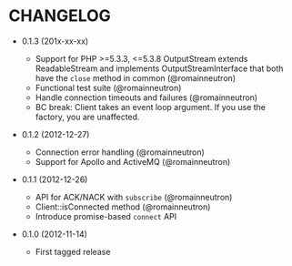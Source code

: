 CHANGELOG
=========

* 0.1.3 (201x-xx-xx)

  * Support for PHP >=5.3.3, <=5.3.8
    OutputStream extends ReadableStream and implements
    OutputStreamInterface that both have the `close` method in common
    (@romainneutron)
  * Functional test suite (@romainneutron)
  * Handle connection timeouts and failures (@romainneutron)
  * BC break: Client takes an event loop argument. If you use the factory,
    you are unaffected.

* 0.1.2 (2012-12-27)

  * Connection error handling (@romainneutron)
  * Support for Apollo and ActiveMQ (@romainneutron)

* 0.1.1 (2012-12-26)

  * API for ACK/NACK with `subscribe` (@romainneutron)
  * Client::isConnected method (@romainneutron)
  * Introduce promise-based `connect` API

* 0.1.0 (2012-11-14)

  * First tagged release
